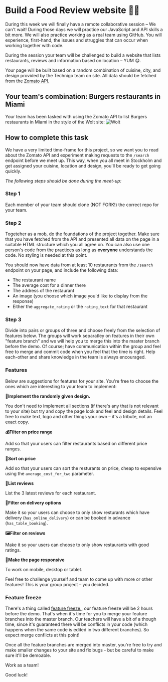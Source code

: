 # Build a Food Review website 🌮🥑

During this week we will finally have a remote collaborative session – We can't wait! During those days we will practice our JavaScript and API skills a bit more. We will also practice working as a real team using GitHub. You will experience, first-hand, the issues and struggles that can occur when working together with code. 

During the session your team will be challenged to build a website that lists restaurants, reviews and information based on location – YUM 😋. 

Your page will be built based on a random combination of cuisine, city, and design provided by the Technigo team on site. All data should be fetched from the [Zomato API.](https://developers.zomato.com/)  

## Your team's combination: Burgers restaurants in Miami

Your team has been tasked with using the Zomato API to list Burgers restaurants in Miami in the style of the Wolt site:
![Wolt](https://camo.githubusercontent.com/f7553b7451b913bfeb3b3d3217eb4247b8d5bc1d/68747470733a2f2f692e696d6775722e636f6d2f4d6c4e4a4959442e706e67)

## How to complete this task

We have a very limited time-frame for this project, so we want you to read about the Zomato API and experiment making requests to the `/search` endpoint before we meet up. This way, when you all meet in Stockholm and get assigned your cuisine, location and design, you'll be ready to get going quickly. 

*The following steps should be done during the meet-up:* 

### Step 1

Each member of your team should clone (NOT FORK!) the correct repo for your team.

### Step 2

Togeteher as a mob, do the foundations of the project together. Make sure that you have fetched from the API and presented all data on the page in a suitable HTML structure which you all agree on. You can also use one person's code from the practices as long as **everyone** understands the code. No styling is needed at this point. 

You should now have data from at least 10 restaurants from the `/search` endpoint on your page, and include the following data: 

* The restaurant name
* The average cost for a dinner there
* The address of the restaurant
* An image (you choose which image you'd like to display from the response)
* Either the `aggregate_rating` or the `rating_text` for that restaurant

### Step 3 

Divide into pairs or groups of three and choose freely from the selection of features below. The groups will work separatley on features in their own "feature branch" and we will help you to merge this into the master branch before the demo. Of course; have communication within the group and feel free to merge and commit code when you feel that the time is right. Help each-other and share knowledge in the team is always encouraged. 

### Features

Below are suggestions for features for your site. You're free to choose the ones which are interesting to your team to implement: 

**🎨Implement the randomly given design.**

You don't need to implement all sections (if there's any that is not relevant to your site) but try and copy the page look and feel and design details. Feel free to make text, logo and other things your own – it's a tribute, not an exact copy.

**💰Filter on price range** 

Add so that your users can filter restaurants based on different price ranges. 

**🚀Sort on price** 

Add so that your users can sort the resturants on price, cheap to expensive using the `average_cost_for_two` parameter. 

**💬List reviews** 

List the 3 latest reviews for each restaurant. 

**💬Filter on delivery options** 

Make it so your users can choose to only show resturants which have delivery (`has_online_delivery`) or can be booked in advance (`has_table_booking`). 

**🖼Filter on reviews**

Make it so your users can choose to only show restaurants with good ratings.

**📱Make the page responsive**

To work on mobile, desktop or tablet. 

Feel free to challenge yourself and team to come up with more or other features! This is your group project – you decided. 

### Feature freeze 

There's a thing called [feature freeze.](https://en.wikipedia.org/wiki/Freeze_(software_engineering)), our feature freeze will be 2 hours before the demo. That's when it's time for you to merge your feature branches into the master branch. Our teachers will have a bit of a though time, since it's guaranteed there will be conflicts in your code (which happens when the same code is edited in two different branches). So expect merge conflicts at this point!

Once all the feature branches are merged into master, you're free to try and make smaller changes to your site and fix bugs - but be careful to make sure it'll be demoable. 

Work as a team!  

Good luck! 
